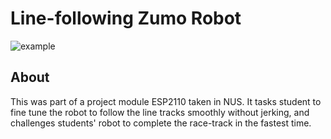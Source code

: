 # Line-following Zumo Robot

![example](./misc/example.gif)


## About

This was part of a project module ESP2110 taken in NUS. It tasks student to fine tune the robot to follow the line tracks smoothly without jerking, and challenges students' robot to complete the race-track in the fastest time.

